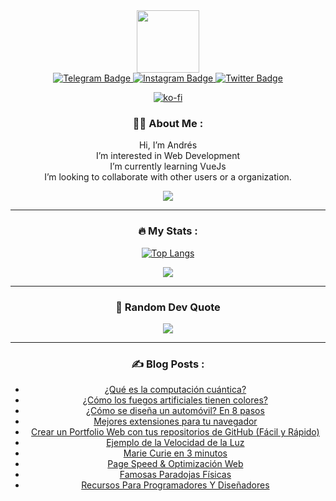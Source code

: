 <div id="header" align="center">
  
<!--  [![Andrés Ujpán, Hello people! Check my repositories, happy trip.](https://pimp-my-readme.webapp.io/pimp-my-readme/wavy-banner?subtitle=Hello%20people%21%20Check%20my%20repositories%2C%20happy%20trip.&title=Andr%C3%A9s%20Ujp%C3%A1n)](https://pimp-my-readme.webapp.io)-->
  
  <img src="https://media.giphy.com/media/M9gbBd9nbDrOTu1Mqx/giphy.gif" width="100"/>
  
  <div id="badges">
    <a href="https://t.me/andres04u">
      <img src="https://img.shields.io/badge/Telegram-blue?style=for-the-badge&logo=telegram&logoColor=white" alt="Telegram Badge"/>
    </a>
    <a href="https://instagram.com/andres04u">
      <img src="https://img.shields.io/badge/Instagram-red?style=for-the-badge&logo=Instagram&logoColor=white" alt="Instagram Badge"/>
    </a>
    <a href="https://twitter.com/andres04u">
      <img src="https://img.shields.io/badge/Twitter-blue?style=for-the-badge&logo=twitter&logoColor=white" alt="Twitter Badge"/>
    </a>
  </div>
  
  [![ko-fi](https://ko-fi.com/img/githubbutton_sm.svg)](https://ko-fi.com/E1E8CDLRA)
  
  <!-- <img src="https://komarev.com/ghpvc/?username=andres2004u&style=flat-square&color=blue" alt=""/>-->

<!--  <h1>What's Up! <img src="https://media.giphy.com/media/hvRJCLFzcasrR4ia7z/giphy.gif" width="30px"/></h1>
</div>

<div align="center">
  <img src="https://media.giphy.com/media/dWesBcTLavkZuG35MI/giphy.gif" width="600" height="300"/>
</div>

___ -->

<div align="center">

### :man_technologist: About Me :

  <p align="center">
    Hi, I’m Andrés <br/>
    I’m interested in Web Development <br/>
    I’m currently learning VueJs <br/>
    I’m looking to collaborate with other users or a organization.<br/>
  </p>
  
  <!--[![GitHub WidgetBox](https://github-widgetbox.vercel.app/api/profile?username=andres04u&data=followers,repositories,stars,commits)](https://cachecuantico.com)-->
  
  <p align="center">
    <a href="https://skillicons.dev">
      <img src="https://skillicons.dev/icons?i=linux,md,py,git,html,js,css,vim,vscode,bash" />
    </a>
  </p>


<!-- <h1 align="center">Welcome! 👋</h1> -->
  
___
  
 
<!--<img src="https://github-readme-stats.vercel.app/api?bg_color=12131c&icon_color=afcee0&title_color=d1d1d1&text_color=d1d1d1&border_color=00000000&username=a04u&show_icons=true&locale=en&hide=contribs" alt="andres2004u" align="center">-->

<!-- <img src="https://github-readme-stats.vercel.app/api/top-langs/?bg_color=12131c&icon_color=afcee0&title_color=d1d1d1&text_color=d1d1d1&border_color=00000000&username=a04u&layout=compact" align="center" alt="lang"> -->

### :fire: My Stats :
<!-- [![GitHub Streak](http://github-readme-streak-stats.herokuapp.com?user=a04u&bg_color=161320&text_color=D9E0EE&icon_color=DDB6F2&title_color=96CDFB)](https://git.io/streak-stats) -->

[![Top Langs](https://github-readme-stats.vercel.app/api?username=andres04u&bg_color=161320&text_color=D9E0EE&icon_color=DDB6F2&title_color=96CDFB)](https://github.com/anuraghazra/github-readme-stats)

![](https://github-readme-stats.vercel.app/api/top-langs/?username=andres04u&bg_color=161320&text_color=D9E0EE&icon_color=DDB6F2&title_color=96CDFB&hide_border=false&include_all_commits=true&count_private=false&layout=compact)
___
 
<!-- Repositorios Anclados -->
<!-- </div>
<div align="center">
 <p> <b> Pinned repo </p> </b>
 <br>
 <img src="https://github-readme-stats.vercel.app/api/pin/?username=saimoomedits&repo=levuaska&bg_color=12131c&border_color=00000000&text_color=afcee0&icon_color=afcee0&title_color=b5e8e0)](https://github.com/saimoomedits/levuaska" alt="pin" align="center" >
<img src="https://github-readme-stats.vercel.app/api/pin/?username=saimoomedits&repo=eww-widgets&bg_color=12131c&border_color=00000000&text_color=afcee0&icon_color=afcee0&title_color=b5e8e0)](https://github.com/saimoomedits/eww-widgets" alt="pin" align="center" > <br>
<img src="https://github-readme-stats.vercel.app/api/pin/?username=saimoomedits&repo=bspwm-first-rice&bg_color=12131c&border_color=00000000&text_color=afcee0&icon_color=afcee0&title_color=b5e8e0)](https://github.com/saimoomedits/bspwm-first-rice" alt="pin" align="center" >

</div> -->

### 📝 Random Dev Quote
![](https://quotes-github-readme.vercel.app/api?type=horizontal&theme=tokyonight)
___
### :writing_hand: Blog Posts :
<!-- BLOG-POST-LIST:START -->
- [¿Qué es la computación cuántica?](https://www.cachecuantico.com/2022/12/computacion-cuantica.html)
- [¿Cómo los fuegos artificiales tienen colores?](https://www.cachecuantico.com/2022/12/fuegos-artificiales.html)
- [¿Cómo se diseña un automóvil? En 8 pasos](https://www.cachecuantico.com/2022/10/como-se-disena-un-auto.html)
- [Mejores extensiones para tu navegador](https://www.cachecuantico.com/2022/10/mejores-extensiones-para-tu-navegador.html)
- [Crear un Portfolio Web con tus repositorios de GitHub &lpar;Fácil y Rápido&rpar;](https://www.cachecuantico.com/2022/09/crear-un-portfolio-web.html)
- [Ejemplo de la Velocidad de la Luz](https://www.cachecuantico.com/2022/07/velocidad-de-la-luz-ejemplo.html)
- [Marie Curie en 3 minutos](https://www.cachecuantico.com/2022/07/marie-curie-historia.html)
- [Page Speed &amp; Optimización Web](https://www.cachecuantico.com/2022/07/page-speed-optimizacion-web.html)
- [Famosas Paradojas Físicas](https://www.cachecuantico.com/2022/07/famosas-paradojas-fisicas.html)
- [Recursos Para Programadores Y Diseñadores](https://www.cachecuantico.com/2022/06/recursos-programadores.html)
<!-- BLOG-POST-LIST:END -->
